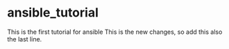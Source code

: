 # ansible_tutorial

This is the first tutorial for ansible
This is the new changes, so add this also the last line.
